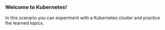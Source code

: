 <br>

### Welcome to Kubernetes!

In this scenario you can experiment with a Kubernetes cluster and practice the learned topics.


